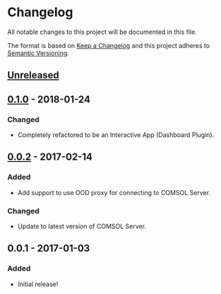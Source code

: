 # Changelog
All notable changes to this project will be documented in this file.

The format is based on [Keep a Changelog](http://keepachangelog.com/en/1.0.0/)
and this project adheres to [Semantic Versioning](http://semver.org/spec/v2.0.0.html).

## [Unreleased]

## [0.1.0] - 2018-01-24
### Changed
- Completely refactored to be an Interactive App (Dashboard Plugin).

## [0.0.2] - 2017-02-14
### Added
- Add support to use OOD proxy for connecting to COMSOL Server.

### Changed
- Update to latest version of COMSOL Server.

## 0.0.1 - 2017-01-03
### Added
- Initial release!

[Unreleased]: https://github.com/OSC/bc_awesim_altasim_quench/compare/v0.1.0...HEAD
[0.1.0]: https://github.com/OSC/bc_awesim_altasim_quench/compare/v0.0.2...v0.1.0
[0.0.2]: https://github.com/OSC/bc_awesim_altasim_quench/compare/v0.0.1...v0.0.2

